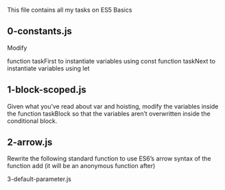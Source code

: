 This file contains all my tasks on ES5 Basics

0-constants.js
--------------
Modify

function taskFirst to instantiate variables using const
function taskNext to instantiate variables using let

1-block-scoped.js
-----------------
Given what you’ve read about var and hoisting, modify the variables inside the function taskBlock so that the variables aren’t overwritten inside the conditional block.

2-arrow.js
----------
Rewrite the following standard function to use ES6’s arrow syntax of the function add (it will be an anonymous function after)

3-default-parameter.js

